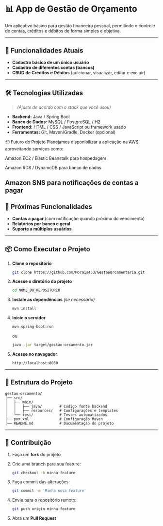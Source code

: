 # 📊 App de Gestão de Orçamento

Um aplicativo básico para gestão financeira pessoal, permitindo o controle de contas, créditos e débitos de forma simples e objetiva.

---

## 🚀 Funcionalidades Atuais

* **Cadastro básico de um único usuário**
* **Cadastro de diferentes contas (bancos)**
* **CRUD de Créditos e Débitos** (adicionar, visualizar, editar e excluir)

---

## 🛠️ Tecnologias Utilizadas

> *(Ajuste de acordo com o stack que você usou)*

* **Backend:** Java / Spring Boot
* **Banco de Dados:** MySQL / PostgreSQL / H2
* **Frontend:** HTML / CSS / JavaScript ou framework usado
* **Ferramentas:** Git, Maven/Gradle, Docker (opcional)

📦 Futuro do Projeto
Planejamos disponibilizar a aplicação na AWS, aproveitando serviços como:

Amazon EC2 / Elastic Beanstalk para hospedagem

Amazon RDS / DynamoDB para banco de dados

Amazon SNS para notificações de contas a pagar
---

## 📌 Próximas Funcionalidades

* **Contas a pagar** (com notificação quando próximo do vencimento)
* **Relatórios por banco e geral**
* **Suporte a múltiplos usuários**

---

## 📦 Como Executar o Projeto

1. **Clone o repositório**

   ```bash
   git clone https://github.com/Morais453/GestaoOrcamentaria.git
   ```

2. **Acesse o diretório do projeto**

   ```bash
   cd NOME_DO_REPOSITORIO
   ```

3. **Instale as dependências** *(se necessário)*

   ```bash
   mvn install
   ```

4. **Inicie o servidor**

   ```bash
   mvn spring-boot:run
   ```

   ou

   ```bash
   java -jar target/gestao-orcamento.jar
   ```

5. **Acesse no navegador:**

   ```
   http://localhost:8080
   ```

---

## 📂 Estrutura do Projeto

```
gestao-orcamento/
│── src/
│   ├── main/
│   │   ├── java/        # Código fonte backend
│   │   ├── resources/   # Configurações e templates
│   └── test/            # Testes automatizados
│── pom.xml              # Configuração Maven
│── README.md            # Documentação do projeto
```

---

## 🤝 Contribuição

1. Faça um **fork** do projeto
2. Crie uma branch para sua feature:

   ```bash
   git checkout -b minha-feature
   ```
3. Faça commit das alterações:

   ```bash
   git commit -m 'Minha nova feature'
   ```
4. Envie para o repositório remoto:

   ```bash
   git push origin minha-feature
   ```
5. Abra um **Pull Request**
